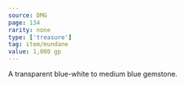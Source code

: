 ```yaml
---
source: DMG
page: 134
rarity: none
type: ['treasure']
tag: item/mundane
value: 1,000 gp
---
```


A transparent blue-white to medium blue gemstone.

